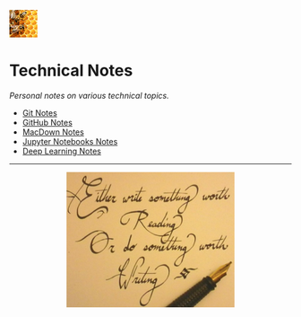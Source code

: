 <img src="Resources/Images/beehive.png" width="50" 
		alt="beehive"/>   
# Technical Notes
<i>Personal notes on various technical topics.</i>

- [Git Notes](Git/GitNotes.md)
- [GitHub Notes](GitHub/GitHubNotes.md)
- [MacDown Notes](MarkDown/MacDownNotes.md)
- [Jupyter Notebooks Notes](Jupyter/JupyterNotebooksNotes.ipynb)
- [Deep Learning Notes](AI/DeepLearning/DeepLearningNotes.ipynb)

***

<center>
	<img src="Resources/Images/worth_writing.png" width="300" 
		alt="worth writing"/>   
</center>
